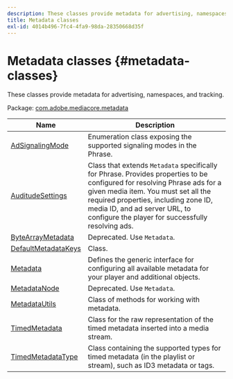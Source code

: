 ```yaml
---
description: These classes provide metadata for advertising, namespaces, and tracking.
title: Metadata classes
exl-id: 4014b496-7fc4-4fa9-98da-28350668d35f
---
```

# Metadata classes {#metadata-classes}

These classes provide metadata for advertising, namespaces, and tracking.

 Package: [com.adobe.mediacore.metadata](https://help.adobe.com/en_US/primetime/api/psdk/asdoc-dhls_1.4/com/adobe/mediacore/metadata/package-detail.html) 

|  Name  | Description  |
|---|---|
| [AdSignalingMode](https://help.adobe.com/en_US/primetime/api/psdk/asdoc-dhls_1.4/com/adobe/mediacore/metadata/AdSignalingMode.html)  | Enumeration class exposing the supported signaling modes in the  Phrase.  |
| [AuditudeSettings](https://help.adobe.com/en_US/primetime/api/psdk/asdoc-dhls_1.4/com/adobe/mediacore/metadata/AuditudeSettings.html) |Class that extends `Metadata` specifically for  Phrase. Provides properties to be configured for resolving  Phrase ads for a given media item. You must set all the required properties, including zone ID, media ID, and ad server URL, to configure the player for successfully resolving ads.  |
| [ByteArrayMetadata](https://help.adobe.com/en_US/primetime/api/psdk/asdoc-dhls_1.4/com/adobe/mediacore/metadata/ByteArrayMetadata.html)  |Deprecated. Use `Metadata`.  |
| [DefaultMetadataKeys](https://help.adobe.com/en_US/primetime/api/psdk/asdoc-dhls_1.4/com/adobe/mediacore/metadata/DefaultMetadataKeys.html)  | Class.  |
| [Metadata](https://help.adobe.com/en_US/primetime/api/psdk/asdoc-dhls_1.4/com/adobe/mediacore/metadata/Metadata.html)  | Defines the generic interface for configuring all available metadata for your player and additional objects. |
| [MetadataNode](https://help.adobe.com/en_US/primetime/api/psdk/asdoc-dhls_1.4/com/adobe/mediacore/metadata/MetadataNode.html)  |Deprecated. Use `Metadata`. |
| [MetadataUtils](https://help.adobe.com/en_US/primetime/api/psdk/asdoc-dhls_1.4/com/adobe/mediacore/metadata/MetadataUtils.html)  | Class of methods for working with metadata.  |
| [TimedMetadata](https://help.adobe.com/en_US/primetime/api/psdk/asdoc-dhls_1.4/com/adobe/mediacore/metadata/TimedMetadata.html)  | Class for the raw representation of the timed metadata inserted into a media stream. |
| [TimedMetadataType](https://help.adobe.com/en_US/primetime/api/psdk/asdoc-dhls_1.4/com/adobe/mediacore/metadata/TimedMetadataType.html)  | Class containing the supported types for timed metadata (in the playlist or stream), such as ID3 metadata or tags. |
